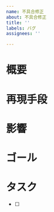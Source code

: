 ```yaml
---
name: 不具合修正
about: 不具合修正
title: ''
labels: バグ
assignees: ''

---
```


# 概要

# 再現手段

# 影響

# ゴール

# タスク
- [ ]
